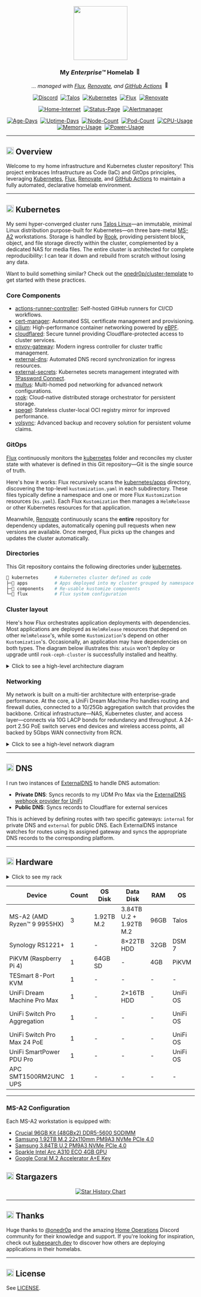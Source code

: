 <div align="center">

<img src="https://avatars.githubusercontent.com/u/36205263" align="center" width="144px" height="144px"/>

### My _Enterprise™_ Homelab <img src="https://fonts.gstatic.com/s/e/notoemoji/latest/1f680/512.gif" alt="🚀" width="16" height="16">

_... managed with [Flux](https://github.com/fluxcd/flux2), [Renovate](https://github.com/renovatebot/renovate), and [GitHub Actions](https://github.com/features/actions)_ <img src="https://fonts.gstatic.com/s/e/notoemoji/latest/1f916/512.gif" alt="🤖" width="16" height="16">

</div>

<div align="center">

[![Discord](https://img.shields.io/discord/673534664354430999?style=for-the-badge&label&logo=discord&logoColor=white&color=blue)](https://discord.gg/home-operations)&nbsp;
[![Talos](https://img.shields.io/endpoint?url=https%3A%2F%2Fkromgo.k13.dev%2Ftalos_version&style=for-the-badge&logo=talos&logoColor=white&color=blue&label=%20)](https://talos.dev)&nbsp;
[![Kubernetes](https://img.shields.io/endpoint?url=https%3A%2F%2Fkromgo.k13.dev%2Fkubernetes_version&style=for-the-badge&logo=kubernetes&logoColor=white&color=blue&label=%20)](https://kubernetes.io)&nbsp;
[![Flux](https://img.shields.io/endpoint?url=https%3A%2F%2Fkromgo.k13.dev%2Fflux_version&style=for-the-badge&logo=flux&logoColor=white&color=blue&label=%20)](https://fluxcd.io)&nbsp;
[![Renovate](https://img.shields.io/github/actions/workflow/status/buroa/k8s-gitops/renovate.yaml?branch=main&label=&logo=renovatebot&style=for-the-badge&color=blue)](https://github.com/buroa/k8s-gitops/actions/workflows/renovate.yaml)

</div>

<div align="center">

[![Home-Internet](https://img.shields.io/endpoint?url=https%3A%2F%2Fstatus.turbo.ac%2Fapi%2Fv1%2Fendpoints%2Fbuddy_ping%2Fhealth%2Fbadge.shields&style=for-the-badge&logo=ubiquiti&logoColor=white&label=Home%20Internet)](https://status.k13.dev)&nbsp;
[![Status-Page](https://img.shields.io/endpoint?url=https%3A%2F%2Fstatus.turbo.ac%2Fapi%2Fv1%2Fendpoints%2Fbuddy_status-page%2Fhealth%2Fbadge.shields&style=for-the-badge&logo=statuspage&logoColor=white&label=Status%20Page)](https://status.k13.dev)&nbsp;
[![Alertmanager](https://img.shields.io/endpoint?url=https%3A%2F%2Fstatus.turbo.ac%2Fapi%2Fv1%2Fendpoints%2Fbuddy_heartbeat%2Fhealth%2Fbadge.shields&style=for-the-badge&logo=prometheus&logoColor=white&label=Alertmanager)](https://status.k13.dev)

</div>

<div align="center">

[![Age-Days](https://img.shields.io/endpoint?url=https%3A%2F%2Fkromgo.k13.dev%2Fcluster_age_days&style=flat-square&label=Age)](https://github.com/kashalls/kromgo)&nbsp;
[![Uptime-Days](https://img.shields.io/endpoint?url=https%3A%2F%2Fkromgo.k13.dev%2Fcluster_uptime_days&style=flat-square&label=Uptime)](https://github.com/kashalls/kromgo)&nbsp;
[![Node-Count](https://img.shields.io/endpoint?url=https%3A%2F%2Fkromgo.k13.dev%2Fcluster_node_count&style=flat-square&label=Nodes)](https://github.com/kashalls/kromgo)&nbsp;
[![Pod-Count](https://img.shields.io/endpoint?url=https%3A%2F%2Fkromgo.k13.dev%2Fcluster_pod_count&style=flat-square&label=Pods)](https://github.com/kashalls/kromgo)&nbsp;
[![CPU-Usage](https://img.shields.io/endpoint?url=https%3A%2F%2Fkromgo.k13.dev%2Fcluster_cpu_usage&style=flat-square&label=CPU)](https://github.com/kashalls/kromgo)&nbsp;
[![Memory-Usage](https://img.shields.io/endpoint?url=https%3A%2F%2Fkromgo.k13.dev%2Fcluster_memory_usage&style=flat-square&label=Memory)](https://github.com/kashalls/kromgo)&nbsp;
[![Power-Usage](https://img.shields.io/endpoint?url=https%3A%2F%2Fkromgo.k13.dev%2Fcluster_power_usage&style=flat-square&label=Power)](https://github.com/kashalls/kromgo)

</div>

---

## <img src="https://fonts.gstatic.com/s/e/notoemoji/latest/1f4a1/512.gif" alt="💡" width="20" height="20"> Overview

Welcome to my home infrastructure and Kubernetes cluster repository! This project embraces Infrastructure as Code (IaC) and GitOps principles, leveraging [Kubernetes](https://github.com/kubernetes/kubernetes), [Flux](https://github.com/fluxcd/flux2), [Renovate](https://github.com/renovatebot/renovate), and [GitHub Actions](https://github.com/features/actions) to maintain a fully automated, declarative homelab environment.

---

## <img src="https://fonts.gstatic.com/s/e/notoemoji/latest/1f331/512.gif" alt="🌱" width="20" height="20"> Kubernetes

My semi hyper-converged cluster runs [Talos Linux](https://github.com/siderolabs/talos)—an immutable, minimal Linux distribution purpose-built for Kubernetes—on three bare-metal [MS-A2](https://store.minisforum.com/products/minisforum-ms-a2) workstations. Storage is handled by [Rook](https://github.com/rook/rook), providing persistent block, object, and file storage directly within the cluster, complemented by a dedicated NAS for media files. The entire cluster is architected for complete reproducibility: I can tear it down and rebuild from scratch without losing any data.

Want to build something similar? Check out the [onedr0p/cluster-template](https://github.com/onedr0p/cluster-template) to get started with these practices.

### Core Components

- [actions-runner-controller](https://github.com/actions/actions-runner-controller): Self-hosted GitHub runners for CI/CD workflows.
- [cert-manager](https://github.com/cert-manager/cert-manager): Automated SSL certificate management and provisioning.
- [cilium](https://github.com/cilium/cilium): High-performance container networking powered by [eBPF](https://ebpf.io).
- [cloudflared](https://github.com/cloudflare/cloudflared): Secure tunnel providing Cloudflare-protected access to cluster services.
- [envoy-gateway](https://github.com/envoyproxy/gateway): Modern ingress controller for cluster traffic management.
- [external-dns](https://github.com/kubernetes-sigs/external-dns): Automated DNS record synchronization for ingress resources.
- [external-secrets](https://github.com/external-secrets/external-secrets): Kubernetes secrets management integrated with [1Password Connect](https://github.com/1Password/connect).
- [multus](https://github.com/k8snetworkplumbingwg/multus-cni): Multi-homed pod networking for advanced network configurations.
- [rook](https://github.com/rook/rook): Cloud-native distributed storage orchestrator for persistent storage.
- [spegel](https://github.com/spegel-org/spegel): Stateless cluster-local OCI registry mirror for improved performance.
- [volsync](https://github.com/backube/volsync): Advanced backup and recovery solution for persistent volume claims.

### GitOps

[Flux](https://github.com/fluxcd/flux2) continuously monitors the [kubernetes](./kubernetes) folder and reconciles my cluster state with whatever is defined in this Git repository—Git is the single source of truth.

Here's how it works: Flux recursively scans the [kubernetes/apps](./kubernetes/apps) directory, discovering the top-level `kustomization.yaml` in each subdirectory. These files typically define a namespace and one or more Flux `Kustomization` resources (`ks.yaml`). Each Flux `Kustomization` then manages a `HelmRelease` or other Kubernetes resources for that application.

Meanwhile, [Renovate](https://github.com/renovatebot/renovate) continuously scans the **entire** repository for dependency updates, automatically opening pull requests when new versions are available. Once merged, Flux picks up the changes and updates the cluster automatically.

### Directories

This Git repository contains the following directories under [kubernetes](./kubernetes).

```sh
📁 kubernetes      # Kubernetes cluster defined as code
├─📁 apps          # Apps deployed into my cluster grouped by namespace (see below)
├─📁 components    # Re-usable kustomize components
└─📁 flux          # Flux system configuration
```

### Cluster layout

Here's how Flux orchestrates application deployments with dependencies. Most applications are deployed as `HelmRelease` resources that depend on other `HelmRelease`'s, while some `Kustomization`'s depend on other `Kustomization`'s. Occasionally, an application may have dependencies on both types. The diagram below illustrates this: `atuin` won't deploy or upgrade until `rook-ceph-cluster` is successfully installed and healthy.

<details>
  <summary>Click to see a high-level architecture diagram</summary>

```mermaid
graph LR
    classDef kustom fill:#43A047,stroke:#2E7D32,stroke-width:3px,color:#fff,font-weight:bold,rx:10,ry:10
    classDef helm fill:#1976D2,stroke:#0D47A1,stroke-width:3px,color:#fff,font-weight:bold,rx:10,ry:10

    A["📦 Kustomization<br/>rook-ceph"]:::kustom
    B["📦 Kustomization<br/>rook-ceph-cluster"]:::kustom
    C["🎯 HelmRelease<br/>rook-ceph"]:::helm
    D["🎯 HelmRelease<br/>rook-ceph-cluster"]:::helm
    E["📦 Kustomization<br/>atuin"]:::kustom
    F["🎯 HelmRelease<br/>atuin"]:::helm

    A -->|Creates| C
    B -->|Creates| D
    B -.->|Depends on| A
    E -->|Creates| F
    E -.->|Depends on| B
```
</details>

### Networking

My network is built on a multi-tier architecture with enterprise-grade performance. At the core, a UniFi Dream Machine Pro handles routing and firewall duties, connected to a 10/25Gb aggregation switch that provides the backbone. Critical infrastructure—NAS, Kubernetes cluster, and access layer—connects via 10G LACP bonds for redundancy and throughput. A 24-port 2.5G PoE switch serves end devices and wireless access points, all backed by 5Gbps WAN connectivity from RCN.

<details>
  <summary>Click to see a high-level network diagram</summary>

```mermaid
graph TD
    %% Class Definitions
    classDef wan fill:#f87171,stroke:#fff,stroke-width:2px,color:#fff,font-weight:bold;
    classDef core fill:#60a5fa,stroke:#fff,stroke-width:2px,color:#fff,font-weight:bold;
    classDef agg fill:#34d399,stroke:#fff,stroke-width:2px,color:#fff,font-weight:bold;
    classDef switch fill:#a78bfa,stroke:#fff,stroke-width:2px,color:#fff,font-weight:bold;
    classDef device fill:#facc15,stroke:#fff,stroke-width:2px,color:#000,font-weight:bold;
    classDef vlan fill:#1f2937,stroke:#fff,stroke-width:1px,color:#fff,font-size:12px;

    %% Nodes
    RCN[🛜 RCN<br/>5Gbps WAN]:::wan
    UDM[📦 UDM Pro]:::core
    AGG[🔗 Aggregation<br/>10/25Gb]:::agg
    NAS[💾 NAS<br/>1 Server]:::device
    K8s[☸️ Kubernetes<br/>3 Nodes]:::device
    SW[🔌 24 Port<br/>2.5G PoE]:::switch
    DEV[💻 Devices]:::device
    WIFI[📶 WiFi Clients]:::device

    %% Subgraph for VLANs
    subgraph VLANs [LAN +vlan]
        direction TB
        LOCAL[LOCAL<br/>192.168.0.0/24]:::vlan
        TRUSTED[TRUSTED*<br/>192.168.1.0/24]:::vlan
        SERVERS[SERVERS*<br/>192.168.10.0/24]:::vlan
        SERVICES[SERVICES*<br/>192.168.20.0/24]:::vlan
        IOT[IOT*<br/>192.168.30.0/24]:::vlan
        GUEST[GUEST*<br/>192.168.40.0/24]:::vlan
    end

    style VLANs fill:#111,stroke:#fff,stroke-width:2px,rx:0,ry:0,padding:20px;

    %% Links
    RCN -.->|WAN| UDM
    UDM --> AGG
    AGG -- 10G LACP --- NAS
    AGG -- 10G LACP --- K8s
    AGG -- 10G LACP --- SW
    SW --> DEV
    SW --> WIFI

    %% Style the bonded links thicker
    linkStyle 2 stroke-width:4px,stroke:34d399;
    linkStyle 3 stroke-width:4px,stroke:34d399;
    linkStyle 4 stroke-width:4px,stroke:34d399;

```
</details>

---

## <img src="https://fonts.gstatic.com/s/e/notoemoji/latest/1f30e/512.gif" alt="🌎" width="20" height="20"> DNS

I run two instances of [ExternalDNS](https://github.com/kubernetes-sigs/external-dns) to handle DNS automation:

- **Private DNS**: Syncs records to my UDM Pro Max via the [ExternalDNS webhook provider for UniFi](https://github.com/kashalls/external-dns-unifi-webhook)
- **Public DNS**: Syncs records to Cloudflare for external services

This is achieved by defining routes with two specific gateways: `internal` for private DNS and `external` for public DNS. Each ExternalDNS instance watches for routes using its assigned gateway and syncs the appropriate DNS records to the corresponding platform.

---

## <img src="https://fonts.gstatic.com/s/e/notoemoji/latest/2699_fe0f/512.gif" alt="⚙" width="20" height="20"> Hardware

<details>
  <summary>Click to see my rack</summary>

  <img src="https://github.com/user-attachments/assets/43bd0ca8-a1a8-49d5-9b9a-04fbdcecdd3f" align="center" alt="rack"/>
</details>

| Device                        | Count | OS Disk         | Data Disk                   | RAM   | OS               | Purpose                 |
|-------------------------------|-------|-----------------|-----------------------------|----|------------------|-------------------------|
| MS-A2 (AMD Ryzen™ 9 9955HX)   | 3     | 1.92TB M.2      | 3.84TB U.2 + 1.92TB M.2     | 96GB  | Talos            | Kubernetes Nodes        |
| Synology RS1221+              | 1     | -               | 8×22TB HDD                  | 32GB  | DSM 7            | NFS Storage             |
| PiKVM (Raspberry Pi 4)        | 1     | 64GB SD         | -                           | 4GB   | PiKVM            | Remote KVM              |
| TESmart 8-Port KVM            | 1     | -               | -                           | -     | -                | Network KVM             |
| UniFi Dream Machine Pro Max   | 1     | -               | 2×16TB HDD                  | -     | UniFi OS         | Router & NVR            |
| UniFi Switch Pro Aggregation  | 1     | -               | -                           | -     | UniFi OS         | 10G/25Gb Core Switch    |
| UniFi Switch Pro Max 24 PoE   | 1     | -               | -                           | -     | UniFi OS         | 2.5Gb PoE Switch        |
| UniFi SmartPower PDU Pro      | 1     | -               | -                           | -     | UniFi OS         | Managed PDU             |
| APC SMT1500RM2UNC UPS         | 1     | -               | -                           | -     | -                | Backup Power            |

---

### MS-A2 Configuration

Each MS-A2 workstation is equipped with:

- [Crucial 96GB Kit (48GBx2) DDR5-5600 SODIMM](https://www.amazon.com/Crucial-2x48GB-5600MT-5200MT-CT2K48G56C46S5/dp/B0C79K5VGZ)
- [Samsung 1.92TB M.2 22x110mm PM9A3 NVMe PCIe 4.0](https://www.amazon.com/SAMSUNG-1-9TB-PM9A3-NVMe-PCIe/dp/B0B23N4P7L)
- [Samsung 3.84TB U.2 PM9A3 NVMe PCIe 4.0](https://www.amazon.com/Samsung-PM9A3-Solid-State-Drive/dp/B0B83W15X6)
- [Sparkle Intel Arc A310 ECO 4GB GPU](https://www.amazon.com/dp/B0CSFJN835)
- [Google Coral M.2 Accelerator A+E Key](https://coral.ai/products/m2-accelerator-ae)

## <img src="https://fonts.gstatic.com/s/e/notoemoji/latest/1f31f/512.gif" alt="🌟" width="20" height="20"> Stargazers

<div align="center">

<a href="https://star-history.com/#buroa/k8s-gitops&Date">
  <picture>
    <source media="(prefers-color-scheme: dark)" srcset="https://api.star-history.com/svg?repos=buroa/k8s-gitops&type=Date&theme=dark" />
    <source media="(prefers-color-scheme: light)" srcset="https://api.star-history.com/svg?repos=buroa/k8s-gitops&type=Date" />
    <img alt="Star History Chart" src="https://api.star-history.com/svg?repos=buroa/k8s-gitops&type=Date" />
  </picture>
</a>

</div>

---

## <img src="https://fonts.gstatic.com/s/e/notoemoji/latest/1f64f/512.gif" alt="🙏" width="20" height="20"> Thanks

Huge thanks to [@onedr0p](https://github.com/onedr0p) and the amazing [Home Operations](https://discord.gg/home-operations) Discord community for their knowledge and support. If you're looking for inspiration, check out [kubesearch.dev](https://kubesearch.dev) to discover how others are deploying applications in their homelabs.

---

## <img src="https://fonts.gstatic.com/s/e/notoemoji/latest/2696_fe0f/512.gif" alt="⚖" width="20" height="20"> License

See [LICENSE](./LICENSE).
